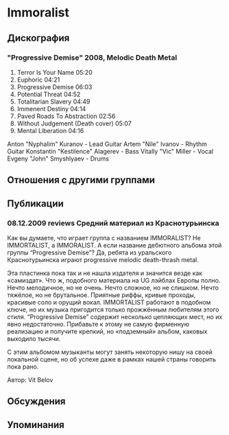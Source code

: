 # Immoralist



## Дискография

### "Progressive Demise" 2008, Melodic Death Metal

1. Terror Is Your Name 05:20  
2. Euphoric 04:21  
3. Progressive Demise 06:03  
4. Potential Threat 04:52  
5. Totalitarian Slavery 04:49  
6. Immenent Destiny 04:14  
7. Paved Roads To Abstraction 02:56  
8. Without Judgement (Death cover) 05:07  
9. Mental Liberation 04:16 

Anton "Nyphalim" Kuranov - Lead Guitar
Artem "Nile" Ivanov - Rhythm Guitar
Konstantin "Kestilence" Alagerev - Bass
Vitally "Vic" Miller - Vocal
Evgeny "John" Smyshlyaev - Drums 


## Отношения с другими группами


## Публикации

### 08.12.2009 reviews Средний материал из Краснотурьинска

<P>Как вы думаете, что играет группа с названием IMMORALIST? Не IMMORTALIST, а IMMORALIST. А если название дебютного альбома этой группы “Progressive Demise”? Да, ребята из уральского Краснотурьинска играют progressive melodic death-thrash metal.</P>
<P>Эта пластинка пока так и не нашла издателя и значится везде как «самиздат». Что ж, подобного материала на UG лэйблах Европы полно. Нечто мелодичное, но не очень. Нечто сложное, но не слишком. Нечто тяжёлое, но не брутальное. Приятные риффы, кривые проходы, красивые соло и орущий вокал. IMMORTALIST работают в подобном ключе, но их музыка пригодится только прожжённым любителям этого стиля. “Progressive Demise” содержит несколько цепляющих мест, но их явно недостаточно. Прибавьте к этому не самую фирменную реализацию и получите крепкий, но «подземный» альбом, каковых выходило тысячи.</P>
<P>С этим альбомом музыканты могут занять некоторую нишу на своей локальной сцене, но об успехе даже в рамках нашей страны говорить пока рано.</P>
Автор: Vit Belov


## Обсуждения


## Упоминания

